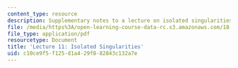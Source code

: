 ```yaml
---
content_type: resource
description: Supplementary notes to a lecture on isolated singularities.
file: /media/https%3A/open-learning-course-data-rc.s3.amazonaws.com/18-112-functions-of-a-complex-variable-fall-2008/c10ce9f5f125d1a429f882843c132a7e_lecture11.pdf
file_type: application/pdf
resourcetype: Document
title: 'Lecture 11: Isolated Singularities'
uid: c10ce9f5-f125-d1a4-29f8-82843c132a7e
---
```

